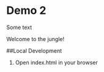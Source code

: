 # Demo 2

Some text

Welcome to the jungle!


##Local Development

1. Open index.html in your browser




